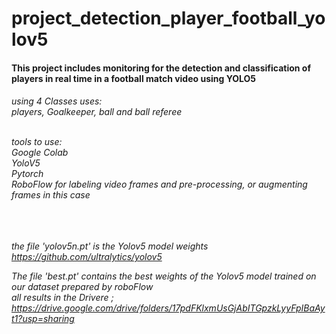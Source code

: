 # project_detection_player_football_yolov5

<h4>This project includes monitoring for the detection and classification of players in real time in a football match video using YOLO5</h4>
<h6>using 4 Classes uses: <br/>
players, Goalkeeper, ball and ball referee<br/><br/>

tools to use:<br/>
Google Colab<br/>
YoloV5<br/>
Pytorch<br/>
RoboFlow for labeling video frames and pre-processing, or augmenting frames in this case <br/><br/><br/><br/>

the file 'yolov5n.pt' is the Yolov5 model weights https://github.com/ultralytics/yolov5<br/>

The file 'best.pt' contains the best weights of the Yolov5 model trained on our dataset prepared by roboFlow <br>
all results in the Drivere ; https://drive.google.com/drive/folders/17pdFKlxmUsGjAbITGpzkLyyFpIBaAyt1?usp=sharing
</h6>
